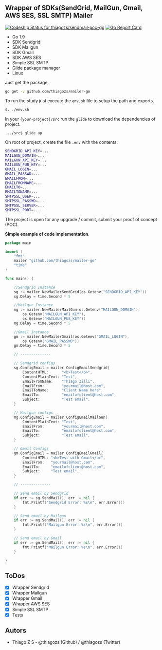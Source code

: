 Wrapper of SDKs(SendGrid, MailGun, Gmail, AWS SES, SSL SMTP) Mailer
---
[ ![Codeship Status for thiagozs/sendmail-poc-go](https://app.codeship.com/projects/ba8d82b0-7945-0135-b5d7-62a7bc934352/status?branch=master)](https://app.codeship.com/projects/244971) [![Go Report Card](https://goreportcard.com/badge/github.com/thiagozs/sendmail-poc-go)](https://goreportcard.com/report/github.com/thiagozs/sendmail-poc-go)

- Go 1.9
- SDK Sendgrid
- SDK Mailgun
- SDK Gmail
- SDK AWS SES
- Simple SSL SMTP
- Glide package manager
- Linux

Just get the package.
```sh
go get -v github.com/thiagozs/mailer-go
```

To run the study just execute the `env.sh` file to setup the path and exports.
```sh
$. ./env.sh
```

In your `{your-project}/src` run the `glide` to download the dependencies of project.
```sh
.../src$ glide up
```

On root of project, create the file `.env` with the contents:
```sh
SENDGRID_API_KEY=...
MAILGUN_DOMAIN=...
MAILGUN_API_KEY=...
MAILGUN_PUB_KEY=...
GMAIL_LOGIN=...
GMAIL_PASSWD=...
EMAILFROM=...
EMAILFROMNAME=...
EMAILTO=...
EMAILTONAME=...
SMTPSSL_USER=...
SMTPSSL_PASSWD=...
SMTPSSL_SERVER=...
SMTPSSL_PORT=...
```

The project is open for any upgrade / commit, submit your proof of concept (POC).

**Simple example of code implementation**.
```go
package main

import (
	"fmt"
	mailer "github.com/thiagozs/mailer-go"
	"time"
)

func main() {

	//Sendgrid Instance
	sg := mailer.NewMailerSendGrid(os.Getenv("SENDGRID_API_KEY"))
	sg.Delay = time.Second * 5

	//Mailgun Instance
	mg := mailer.NewMailerMailGun(os.Getenv("MAILGUN_DOMAIN"),
		os.Getenv("MAILGUN_API_KEY"),
		os.Getenv("MAILGUN_PUB_KEY"))
	mg.Delay = time.Second * 5

	//Gmail Instance
	gm := mailer.NewMailerGmail(os.Getenv("GMAIL_LOGIN"),
		os.Getenv("GMAIL_PASSWD"))
	gm.Delay = time.Second * 5

	// --------------

	// Sendgrid configs
	sg.ConfigEmail = mailer.ConfigEmailSendgrid{
		ContentHTML:      "<b>Test</b>",
		ContentPlainText: "Test",
		EmailFromName:    "Thiago Zilli",
		EmailFrom:        "yourmail@host.com",
		EmailToName:      "Client Name here",
		EmailTo:          "emailofclient@host.com",
		Subject:          "Test email",
	}

	// Mailgun configs
	mg.ConfigEmail = mailer.ConfigEmailMailGun{
		ContentPlainText: "Test",
		EmailFrom:        "yourmail@host.com",
		EmailTo:          "emailofclient@host.com",
		Subject:          "Test email",
	}

	// Gmail Configs
	gm.ConfigEmail = mailer.ConfigEmailGmail{
		ContentHTML: "<b>Test with Gmail</b>",
		EmailFrom:   "yourmail@host.com",
		EmailTo:     "emailofclient@host.com",
		Subject:     "Test email",
	}

	// --------------

	// Send email by Sendgrid
	if err := sg.SendMail(); err != nil {
		fmt.Printf("Sendgrid Error: %s\n", err.Error())
	}

	// Send email by Mailgun
	if err := mg.SendMail(); err != nil {
		fmt.Printf("Mailgun Error: %s\n", err.Error())
	}

	// Send email by Gmail
	if err := gm.SendMail(); err != nil {
		fmt.Printf("Mailgun Error: %s\n", err.Error())
	}

}
``` 

ToDos
---
- [x] Wrapper Sendgrid
- [x] Wrapper Mailgun
- [x] Wrapper Gmail
- [x] Wrapper AWS SES
- [x] Simple SSL SMTP
- [X] Tests

Autors
---
- Thiago Z S - @thiagozs (Github) / @thiagozs (Twitter)

